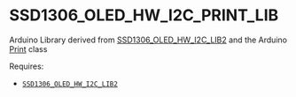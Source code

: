 # SSD1306_OLED_HW_I2C_PRINT_LIB
Arduino Library derived from [SSD1306_OLED_HW_I2C_LIB2](https://github.com/greenonline/SSD1306_OLED_HW_I2C_LIB2) and the Arduino [Print](https://github.com/arduino/Arduino/blob/master/hardware/arduino/avr/cores/arduino/Print.h) class

Requires:

 - [`SSD1306_OLED_HW_I2C_LIB2`](https://github.com/greenonline/SSD1306_OLED_HW_I2C_LIB2)

